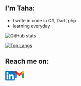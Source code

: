 ## I'm Taha:

- I write in code in C#, Dart, php 
- learning everyday

![GitHub stats](https://github-readme-stats.vercel.app/api?username=Tahateber95&show_icons=true&theme=cobalt&include_all_commits)

[![Top Langs](https://github-readme-stats.vercel.app/api/top-langs/?username=Tahateber95&layout=compact&langs_count=10&hide=html,css,c++,cmake,sass,scss)](https://github.com/anuraghazra/github-readme-stats)

## Reach me on:
[<img align="left" alt="codeSTACKr | LinkedIn" width="30px" src="https://raw.githubusercontent.com/rainxh11/rainxh11/master/assets/linkedin.png" />][linkedin]

[<img align="left" alt="codeSTACKr | Gmail" width="30px" src="https://raw.githubusercontent.com/rainxh11/rainxh11/master/assets/gmail.png" />][gmail]

[linkedin]: https://www.linkedin.com/in/med-tahar-teber-411861177/
[gmail]: mailto:tebermedtahar@gmail.com
